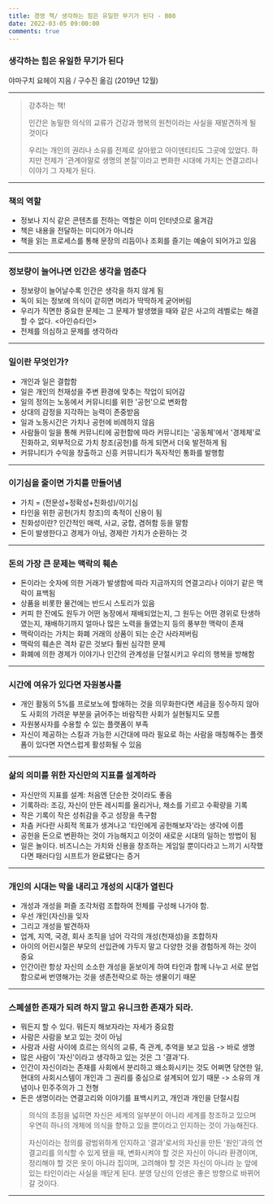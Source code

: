```yaml
---
title: 경영 책/ 생각하는 힘은 유일한 무기가 된다 - B08
date: 2022-03-05 09:00:00
comments: true
---
```


### 생각하는 힘은 유일한 무기가 된다
야마구치 요헤이 지음 / 구수진 옮김 (2019년 12월)

---

> 강추하는 책!
>
> 인간은 농밀한 의식의 교류가 건강과 행복의 원천이라는 사실을 재발견하게 될 것이다
>
> 우리는 개인의 권리나 소유를 전제로 살아왔고 아이덴티티도 그곳에 있었다. 하지만 전제가 '관계야말로 생명의 본질'이라고 변화한 시대에 가치는 연결고리나 이야기 그 자체가 된다.


---

### 책의 역할
- 정보나 지식 같은 콘텐츠를 전하는 역할은 이미 인터넷으로 옮겨감
- 책은 내용을 전달하는 미디어가 아니라
- 책을 읽는 프로세스를 통해 문장의 리듬이나 조회를 즐기는 예술이 되어가고 있음

---

### 정보량이 늘어나면 인간은 생각을 멈춘다
- 정보량이 늘어날수록 인간은 생각을 하지 않게 됨
- 독이 되는 정보에 의식이 갇히면 머리가 딱딱하게 굳어버림
-  우리가 직면한 중요한 문제는 그 문제가 발생했을 때와 같은 사고의 레벨로는 해결할 수 없다. <아인슈타인>
- 전제를 의심하고 문제를 생각하라

---

### 일이란 무엇인가?
- 개인과 일은 결합함
- 일은 개인의 천재성을 주변 환경에 맞추는 작업이 되어감
- 일의 정의는 노동에서 커뮤니티를 위한 '공헌'으로 변화함
- 상대의 감정을 지각하는 능력이 존중받음
- 일과 노동시간은 가치나 공헌에 비례하지 않음
- 사람들이 일을 통해 커뮤니티에 공헌함에 따라 커뮤니티는 '공동체'에서 '경제체'로 진화하고, 외부적으로 가치 창조(공헌)를 하게 되면서 더욱 발전하게 됨
- 커뮤니티가 수익을 창출하고 신흥 커뮤니티가 독자적인 통화를 발행함

---

### 이기심을 줄이면 가치를 만들어냄
- 가치 = (전문성+정확성+친화성)/이기심
- 타인을 위한 공헌(가치 창조)의 축적이 신용이 됨
- 친화성이란? 인간적인 매력, 사교, 궁합, 겸허함 등을 말함
- 돈이 발생한다고 경제가 아님, 경제란 가치가 순환하는 것

---

### 돈의 가장 큰 문제는 맥락의 훼손
- 돈이라는 숫자에 의한 거래가 발생함에 따라 지금까지의 연결고리나 이야기 같은 맥락이 표백됨
- 상품을 비롯한 물건에는 반드시 스토리가 있음
- 커피 한 잔에도 원두가 어떤 농장에서 재배되었는지, 그 원두는 어떤 경위로 탄생하였는지, 재배하기까지 얼마나 많은 노력을 들였는지 등의 풍부한 맥락이 존재
- 맥락이라는 가치는 화폐 거래의 상품이 되는 순간 사라져버림
- 맥락의 훼손은 격차 같은 것보다 훨씬 심각한 문제
- 화폐에 의한 경제가 이야기나 인간의 관계성을 단절시키고 우리의 행복을 방해함

---

### 시간에 여유가 있다면 자원봉사를
- 개인 활동의 5%를 프로보노에 할애하는 것을 의무화한다면 세금을 징수하지 않아도 사회의 가려운 부분을 긁어주는 바람직한 사회가 실현될지도 모름
- 자원봉사자를 수용할 수 있는 플랫폼이 부족
- 자신이 제공하는 스킬과 가능한 시간대에 따라 필요로 하는 사람을 매칭해주는 플랫폼이 있다면 자연스럽게 활성화될 수 있음

---

### 삶의 의미를 위한 자신만의 지표를 설계하라
- 자신만의 지표를 설계: 처음엔 단순한 것이라도 좋음
- 기록하라: 조깅, 자신이 만든 레시피를 올리거나, 채소를 기르고 수확량을 기록
- 작은 기록이 작은 성취감을 주고 성장을 촉구함
- 차츰 커다란 사회적 목표가 생겨나고 '타인에게 공헌해보자'라는 생각에 이름
- 공헌을 돈으로 변환하는 것이 가능해지고 이것이 새로운 시대의 일하는 방법이 됨
- 일은 놀이다. 비즈니스는 가치와 신용을 창조하는 게임일 뿐이다라고 느끼기 시작했다면 패러다임 시프트가 완료됐다는 증거

---

### 개인의 시대는 막을 내리고 개성의 시대가 열린다
- 개성과 개성을 퍼즐 조각처럼 조합하여 전체를 구성해 나가야 함.
- 우선 개인(자신)을 잊자
- 그리고 개성을 발견하자
- 업계, 지역, 국경, 회사 조직을 넘어 각각의 개성(천재성)을 조합하자
- 아이의 어린시절은 부모의 선입관에 가두지 말고 다양한 것을 경험하게 하는 것이 중요
- 인간이란 항상 자신의 소소한 개성을 돋보이게 하여 타인과 함께 나누고 서로 분업함으로써 번영해가는 것을 생존전략으로 하는 생물이기 때문

---

### 스폐셜한 존재가 되려 하지 말고 유니크한 존재가 되라.
- 뭐든지 할 수 있다. 뭐든지 해보자라는 자세가 중요함
- 사람은 사람을 보고 있는 것이 아님
- 사람과 사람 사이에 흐르는 의식의 교류, 즉 관계, 추억을 보고 있음 -> 바로 생명
- 많은 사람이 '자신'이라고 생각하고 있는 것은 그 '결과'다.
- 인간이 자신이라는 존재를 사회에서 분리하고 왜소화시키는 것도 어쩌면 당연한 일, 현대의 사회시스템이 개인과 그 권리를 중심으로 설계되어 있기 때문 -> 소유의 개념이나 민주주의가 그 전형
- 돈은 생명이라는 연결고리와 이야기를 표백시키고, 개인과 개인을 단절시킴


> 의식의 초점을 넓히면 자신은 세계의 일부분이 아니라 세계를 창조하고 있으며 우연히 하나의 개체에 의식을 향하고 있을 뿐이라고 인지하는 것이 가능해진다.
>
> 자신이라는 정의를 광범위하게 인지하고 '결과'로서의 자신을 만든 '원인'과의 연결고리를 의식할 수 있게 됐을 때, 변화시켜야 할 것은 자신이 아니라 환경이며, 정리해야 할 것은 옷이 아니라 집이며, 고려해야 할 것은 자신이 아니라 눈 앞에 있는 타인이라는 사실을 깨닫게 된다. 분영 당신의 인생은 좋은 방향으로 바뀌어갈 것이다.



---

